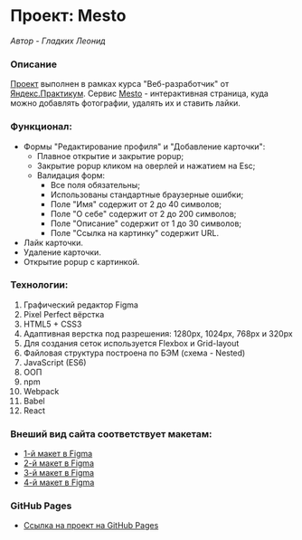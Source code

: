 # Проект: Mesto
*Автор - Гладких Леонид*

### Описание
[Проект](https://leo-gladkikh-2020.github.io/react-mesto-auth/) выполнен в рамках курса "Веб-разработчик" от [Яндекс.Практикум](https://practicum.yandex.ru/).
Сервис [Mesto](https://leo-gladkikh-2020.github.io/react-mesto-auth/) - интерактивная страница, куда можно добавлять фотографии, удалять их и ставить лайки.

### Функционал:

- Формы "Редактирование профиля" и "Добавление карточки":
  - Плавное открытие и закрытие popup;
  - Закрытие popup кликом на оверлей и нажатием на Esc;
  - Валидация форм:
    - Все поля обязательны;
    - Использованы стандартные браузерные ошибки;
    - Поле "Имя" содержит от 2 до 40 символов;
    - Поле "О себе" содержит от 2 до 200 символов;
    - Поле "Описание" содержит от 1 до 30 символов;
    - Поле "Ссылка на картинку" содержит URL.
- Лайк карточки.
- Удаление карточки.
- Открытие popup с картинкой.

### Технологии:
1. Графический редактор Figma
2. Pixel Perfect вёрстка
3. HTML5 + CSS3
4. Адаптивная верстка под разрешения: 1280px, 1024px, 768px и 320px
5. Для создания сеток используется Flexbox и Grid-layout
6. Файловая структура построена по БЭМ (схема - Nested)
7. JavaScript (ES6)
8. ООП
9. npm
10. Webpack
11. Babel
12. React

### Внеший вид сайта соответствует макетам:
* [1-й макет в Figma](https://www.figma.com/file/2cn9N9jSkmxD84oJik7xL7/JavaScript.-Sprint-4?node-id=0%3A1)
* [2-й макет в Figma](https://www.figma.com/file/bjyvbKKJN2naO0ucURl2Z0/JavaScript.-Sprint-5?node-id=0%3A1)
* [3-й макет в Figma](https://www.figma.com/file/kRVLKwYG3d1HGLvh7JFWRT/JavaScript.-Sprint-6?node-id=0%3A1)
* [4-й макет в Figma](https://www.figma.com/file/PSdQFRHoxXJFs2FH8IXViF/JavaScript-9-sprint?node-id=0%3A1)

### GitHub Pages
* [Ссылка на проект на GitHub Pages](https://leo-gladkikh-2020.github.io/react-mesto-auth/)